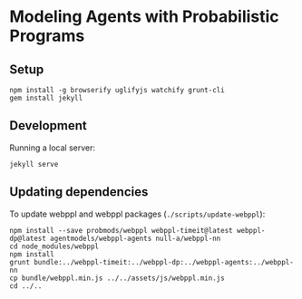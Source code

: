 # Modeling Agents with Probabilistic Programs

## Setup

~~~~
npm install -g browserify uglifyjs watchify grunt-cli
gem install jekyll
~~~~

## Development

Running a local server:

~~~~
jekyll serve
~~~~

## Updating dependencies

To update webppl and webppl packages (`./scripts/update-webppl`):

~~~~
npm install --save probmods/webppl webppl-timeit@latest webppl-dp@latest agentmodels/webppl-agents null-a/webppl-nn
cd node_modules/webppl
npm install
grunt bundle:../webppl-timeit:../webppl-dp:../webppl-agents:../webppl-nn
cp bundle/webppl.min.js ../../assets/js/webppl.min.js
cd ../..
~~~~

